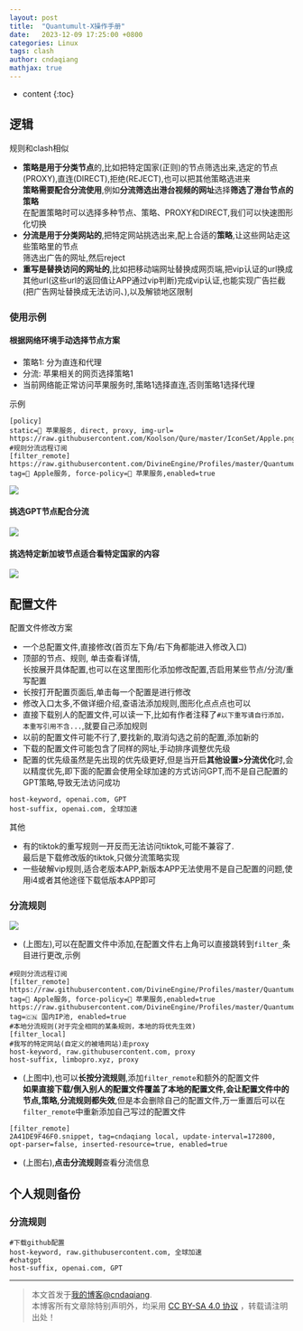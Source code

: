 ```yaml
---
layout: post
title:  "Quantumult-X操作手册"
date:   2023-12-09 17:25:00 +0800
categories: Linux
tags: clash
author: cndaqiang
mathjax: true
---
```

* content
{:toc}







## 逻辑
规则和clash相似
- **策略是用于分类节点**的,比如把特定国家(正则)的节点筛选出来,选定的节点(PROXY),直连(DIRECT),拒绝(REJECT),也可以把其他策略选进来<br>
**策略需要配合分流使用**,例如**分流筛选出港台视频的网址**选择**筛选了港台节点的策略**<br>
在配置策略时可以选择多种节点、策略、PROXY和DIRECT,我们可以快速图形化切换
- **分流是用于分类网站的**,把特定网站挑选出来,配上合适的**策略**,让这些网站走这些策略里的节点<br>
筛选出广告的网址,然后reject
- **重写是替换访问的网址的**,比如把移动端网址替换成网页端,把vip认证的url换成其他url(这些url的返回值让APP通过vip判断)完成vip认证,也能实现广告拦截(把广告网址替换成无法访问、),以及解锁地区限制

### 使用示例
#### 根据网络环境手动选择节点方案
- 策略1: 分为直连和代理
- 分流: 苹果相关的网页选择策略1
- 当前网络能正常访问苹果服务时,策略1选择直连,否则策略1选择代理

示例
```
[policy]
static=🍎 苹果服务, direct, proxy, img-url= https://raw.githubusercontent.com/Koolson/Qure/master/IconSet/Apple.png
#规则分流远程订阅
[filter_remote]
https://raw.githubusercontent.com/DivineEngine/Profiles/master/Quantumult/Filter/Extra/Apple/Apple.list, tag= Apple服务, force-policy=🍎 苹果服务,enabled=true
```
![](/uploads/2023/12/apple.jpeg)

#### 挑选GPT节点配合分流
![](/uploads/2023/12/gpt.png)


#### 挑选特定新加坡节点适合看特定国家的内容
![](/uploads/2023/12/xinjiapo.jpeg)



## 配置文件
配置文件修改方案
- 一个总配置文件,直接修改(首页左下角/右下角都能进入修改入口)
- 顶部的节点、规则, 单击查看详情, <br>
长按展开具体配置,也可以在这里图形化添加修改配置,否启用某些节点/分流/重写配置
- 长按打开配置页面后,单击每一个配置是进行修改
- 修改入口太多,不做详细介绍,查语法添加规则,图形化点点点也可以
- 直接下载别人的配置文件,可以读一下,比如有作者注释了`#以下重写请自行添加，本重写引用不含...`,就要自己添加规则
- 以前的配置文件可能不行了,要找新的,取消勾选之前的配置,添加新的
- 下载的配置文件可能包含了同样的网址,手动排序调整优先级
- 配置的优先级虽然是先出现的优先级更好,但是当开启**其他设置>分流优化**时,会以精度优先,即下面的配置会使用全球加速的方式访问GPT,而不是自己配置的GPT策略,导致无法访问成功
```
host-keyword, openai.com, GPT
host-suffix, openai.com, 全球加速
```
其他
- 有的tiktok的重写规则一开反而无法访问tiktok,可能不兼容了.<br>
最后是下载修改版的tiktok,只做分流策略实现
- 一些破解vip规则,适合老版本APP,新版本APP无法使用不是自己配置的问题,使用i4或者其他途径下载低版本APP即可


### 分流规则
![](/uploads/2023/12/filter.png)

- (上图左),可以在配置文件中添加,在配置文件右上角可以直接跳转到`filter_`条目进行更改,示例

```
#规则分流远程订阅
[filter_remote]
https://raw.githubusercontent.com/DivineEngine/Profiles/master/Quantumult/Filter/Extra/Apple/Apple.list, tag= Apple服务, force-policy=🍎 苹果服务,enabled=true
https://raw.githubusercontent.com/DivineEngine/Profiles/master/Quantumult/Filter/Extra/ChinaIP.list, tag=🇨🇳️ 国内IP池, enabled=true
#本地分流规则(对于完全相同的某条规则，本地的将优先生效)
[filter_local]
#我写的特定网站(自定义的被墙网站)走proxy
host-keyword, raw.githubusercontent.com, proxy
host-suffix, limbopro.xyz, proxy 
```

- (上图中),也可以**长按分流规则**,添加`filter_remote`和额外的配置文件<br>
**如果直接下载/倒入别人的配置文件覆盖了本地的配置文件,会让配置文件中的节点,策略,分流规则都失效**,但是本会删除自己的配置文件,万一重置后可以在`filter_remote`中重新添加自己写过的配置文件
```
[filter_remote]
2A41DE9F46F0.snippet, tag=cndaqiang local, update-interval=172800, opt-parser=false, inserted-resource=true, enabled=true
```

- (上图右),**点击分流规则**查看分流信息


## 个人规则备份
### 分流规则
```
#下载github配置
host-keyword, raw.githubusercontent.com, 全球加速
#chatgpt
host-suffix, openai.com, GPT
```



------
>本文首发于[我的博客@cndaqiang](https://cndaqiang.github.io/).<br>
>本博客所有文章除特别声明外，均采用 [CC BY-SA 4.0 协议](https://creativecommons.org/licenses/by-sa/4.0/deed.zh) ，转载请注明出处！
